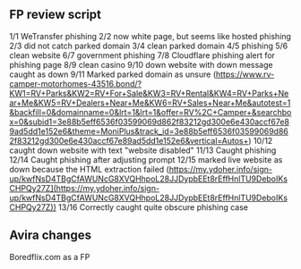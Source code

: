 
## FP review script
1/1 WeTransfer phishing
2/2 now white page, but seems like hosted phishing
2/3 did not catch parked domain
3/4 clean parked domain
4/5 phishing
5/6 clean website
6/7 government phishing
7/8 Cloudflare phishing alert for phishing page
8/9 clean casino
9/10 down website with down message caught as down
9/11 Marked parked domain as unsure (https://www.rv-camper-motorhomes-43516.bond/?KW1=RV+Parks&KW2=RV+For+Sale&KW3=RV+Rental&KW4=RV+Parks+Near+Me&KW5=RV+Dealers+Near+Me&KW6=RV+Sales+Near+Me&autotest=1&backfill=0&domainname=0&lrt=1&lrt=1&offer=RV%2C+Camper+&searchbox=0&subid1=3e88b5eff6536f03599069d862f83212gd300e6e430accf67e89ad5dd1e152e6&theme=MoniPlus&track_id=3e88b5eff6536f03599069d862f83212gd300e6e430accf67e89ad5dd1e152e6&vertical=Autos+)
10/12 caught down website with text "website disabled"
11/13 Caught phishing
12/14 Caught phishing after adjusting prompt
12/15 marked live website as down because the HTML extraction failed (https://my.ydoher.info/sign-up/kwfNsD4TBgCfAWUNcG8XVQHhpoL28JJDypbEEt8rEffHnlTU9DeboIKsCHPQy27Z](https://my.ydoher.info/sign-up/kwfNsD4TBgCfAWUNcG8XVQHhpoL28JJDypbEEt8rEffHnlTU9DeboIKsCHPQy27Z))
13/16 Correctly caught quite obscure phishing case



## Avira changes
Boredflix.com as a FP
